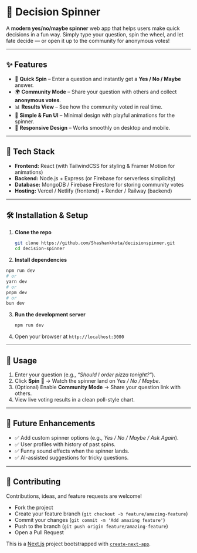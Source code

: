 



# 🎡 Decision Spinner

A **modern yes/no/maybe spinner** web app that helps users make quick decisions in a fun way.
Simply type your question, spin the wheel, and let fate decide — or open it up to the community for anonymous votes!

---

## ✨ Features

* 🎯 **Quick Spin** – Enter a question and instantly get a **Yes / No / Maybe** answer.
* 🌍 **Community Mode** – Share your question with others and collect **anonymous votes**.
* 📊 **Results View** – See how the community voted in real time.
* 🎨 **Simple & Fun UI** – Minimal design with playful animations for the spinner.
* 📱 **Responsive Design** – Works smoothly on desktop and mobile.

---

## 🚀 Tech Stack

* **Frontend:** React (with TailwindCSS for styling & Framer Motion for animations)
* **Backend:** Node.js + Express (or Firebase for serverless simplicity)
* **Database:** MongoDB / Firebase Firestore for storing community votes
* **Hosting:** Vercel / Netlify (frontend) + Render / Railway (backend)

---

## 🛠️ Installation & Setup

1. **Clone the repo**

   ```bash
   git clone https://github.com/Shashankkota/decisionspinner.git
   cd decision-spinner
   ```

2. **Install dependencies**

  ```bash
npm run dev
# or
yarn dev
# or
pnpm dev
# or
bun dev
```

3. **Run the development server**

   ```bash
   npm run dev
   ```

4. Open your browser at `http://localhost:3000`

---

## 📌 Usage

1. Enter your question (e.g., *“Should I order pizza tonight?”*).
2. Click **Spin** 🎡 → Watch the spinner land on *Yes / No / Maybe*.
3. (Optional) Enable **Community Mode** → Share your question link with others.
4. View live voting results in a clean poll-style chart.

---

## 🔮 Future Enhancements

* ✅ Add custom spinner options (e.g., *Yes / No / Maybe / Ask Again*).
* ✅ User profiles with history of past spins.
* ✅ Funny sound effects when the spinner lands.
* ✅ AI-assisted suggestions for tricky questions.

---

## 🤝 Contributing

Contributions, ideas, and feature requests are welcome!

* Fork the project
* Create your feature branch (`git checkout -b feature/amazing-feature`)
* Commit your changes (`git commit -m 'Add amazing feature'`)
* Push to the branch (`git push origin feature/amazing-feature`)
* Open a Pull Request



This is a [Next.js](https://nextjs.org) project bootstrapped with [`create-next-app`](https://nextjs.org/docs/app/api-reference/cli/create-next-app).

